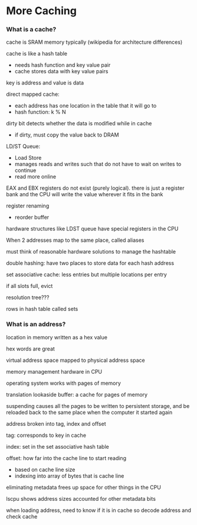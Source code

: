 # More Caching

### What is a cache?

cache is SRAM memory typically (wikipedia for architecture differences)

cache is like a hash table
- needs hash function and key value pair
- cache stores data with key value pairs

key is address and value is data

direct mapped cache:
- each address has one location in the table that it will go to
- hash function: k % N

dirty bit detects whether the data is modified while in cache
- if dirty, must copy the value back to DRAM

LD/ST Queue:
- Load Store
- manages reads and writes such that do not have to wait on writes to continue
- read more online

EAX and EBX registers do not exist (purely logical). there is just a register bank and the CPU will write the value wherever it fits in the bank

register renaming
- reorder buffer

hardware structures like LDST queue have special registers in the CPU

When 2 addresses map to the same place, called aliases

must think of reasonable hardware solutions to manage the hashtable

double hashing: have two places to store data for each hash address

set associative cache: less entries but multiple locations per entry

if all slots full, evict

resolution tree???

rows in hash table called sets

### What is an address?

location in memory written as a hex value

hex words are great

virtual address space mapped to physical address space

memory management hardware in CPU

operating system works with pages of memory

translation lookaside buffer: a cache for pages of memory

suspending causes all the pages to be written to persistent storage, and be reloaded back to the same place when the computer it started again

address broken into tag, index and offset

tag: corresponds to key in cache

index: set in the set associative hash table

offset: how far into the cache line to start reading
- based on cache line size
- indexing into array of bytes that is cache line

eliminating metadata frees up space for other things in the CPU

lscpu shows address sizes accounted for other metadata bits

when loading address, need to know if it is in cache so decode address and check cache
